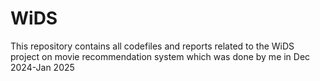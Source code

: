 # WiDS
This repository contains all codefiles and reports related to the WiDS project on movie recommendation system which was done by me in Dec 2024-Jan 2025
